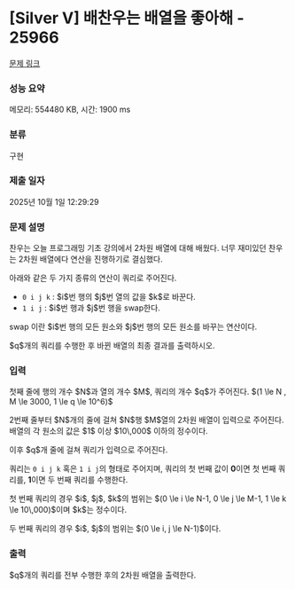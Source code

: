# [Silver V] 배찬우는 배열을 좋아해 - 25966 

[문제 링크](https://www.acmicpc.net/problem/25966) 

### 성능 요약

메모리: 554480 KB, 시간: 1900 ms

### 분류

구현

### 제출 일자

2025년 10월 1일 12:29:29

### 문제 설명

<p>찬우는 오늘 프로그래밍 기초 강의에서 2차원 배열에 대해 배웠다. 너무 재미있던 찬우는 2차원 배열에다 연산을 진행하기로 결심했다.</p>

<p>아래와 같은 두 가지 종류의 연산이 쿼리로 주어진다. </p>

<ul>
	<li><code>0 i j k</code> : $i$번 행의 $j$번 열의 값을 $k$로 바꾼다.</li>
	<li><code>1 i j</code> : $i$번 행과 $j$번 행을 swap한다.</li>
</ul>

<p>swap 이란 $i$번 행의 모든 원소와 $j$번 행의 모든 원소를 바꾸는 연산이다.</p>

<p>$q$개의 쿼리를 수행한 후 바뀐 배열의 최종 결과를 출력하시오.</p>

### 입력 

 <p>첫째 줄에 행의 개수 $N$과 열의 개수 $M$, 쿼리의 개수 $q$가 주어진다. $(1 \le N , M \le 3000, 1 \le q \le 10^6)$</p>

<p>2번째 줄부터 $N$개의 줄에 걸쳐 $N$행 $M$열의 2차원 배열이 입력으로 주어진다. 배열의 각 원소의 값은 $1$ 이상 $10\,000$ 이하의 정수이다.</p>

<p>이후 $q$개 줄에 걸쳐 쿼리가 입력으로 주어진다.</p>

<p>쿼리는 <code>0 i j k</code> 혹은 <code>1 i j</code>의 형태로 주어지며, 쿼리의 첫 번째 값이 <b>0</b>이면 첫 번째 쿼리를, <strong>1</strong>이면 두 번째 쿼리를 수행한다.</p>

<p>첫 번째 쿼리의 경우 $i$, $j$, $k$의 범위는 $(0 \le i \le N-1, 0 \le j \le M-1, 1 \le k \le 10\,000)$이며 $k$는 정수이다.</p>

<p>두 번째 쿼리의 경우 $i$, $j$의 범위는 $(0 \le i, j \le N-1)$이다.</p>

### 출력 

 <p>$q$개의 쿼리를 전부 수행한 후의 2차원 배열을 출력한다.</p>

